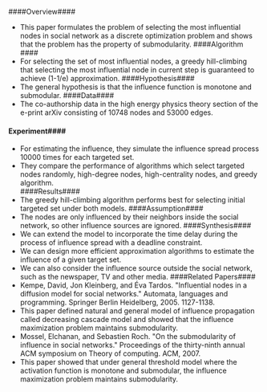 ####Overview####
- This paper formulates the problem of selecting the most influential nodes in social network as a discrete optimization problem and shows that the problem has the property of submodularity. 
####Algorithm ####
- For selecting the set of most influential nodes, a greedy hill-climbing that selecting the most influential node in current step is guaranteed to achieve (1-1/e) approximation.
####Hypothesis####
- The general hypothesis is that the influence function is monotone and submodular.
####Data####
- The co-authorship data in the high energy physics theory section of the e-print arXiv consisting of 10748 nodes and 53000 edges.
#### Experiment####
- For estimating the influence, they simulate the influence spread process 10000 times for each targeted set.
- They compare the performance of algorithms which select targeted nodes randomly, high-degree nodes, high-centrality nodes,  and greedy algorithm.  
####Results####
- The greedy hill-climbing algorithm performs best for selecting initial targeted set under both models. 
####Assumption####
- The nodes are only influenced by their neighbors inside the social network, so other influence sources are ignored. 
####Synthesis####
- We can extend the model to incorporate the time delay during the process of influence spread with a deadline constraint.
- We can design more efficient approximation algorithms to estimate the influence of a given target set. 
- We can also consider the influence source outside the social network, such as the newspaper, TV and other media. 
####Related Papers####
- Kempe, David, Jon Kleinberg, and Éva Tardos. "Influential nodes in a diffusion model for social networks." Automata, languages and programming. Springer Berlin Heidelberg, 2005. 1127-1138.
 - This paper defined natural and general model of influence propagation called decreasing cascade model and showed that the influence maximization problem maintains submodularity.
- Mossel, Elchanan, and Sebastien Roch. "On the submodularity of influence in social networks." Proceedings of the thirty-ninth annual ACM symposium on Theory of computing. ACM, 2007.
 - This paper showed that under general threshold model where the activation function is monotone and submodular, the influence maximization problem maintains submodularity.
